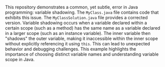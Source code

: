 This repository demonstrates a common, yet subtle, error in Java programming: variable shadowing.  The `MyClass.java` file contains code that exhibits this issue.  The `MyClassSolution.java` file provides a corrected version. Variable shadowing occurs when a variable declared within a certain scope (such as a method) has the same name as a variable declared in a larger scope (such as an instance variable). The inner variable then "shadows" the outer variable, making it inaccessible within the inner scope without explicitly referencing it using `this`. This can lead to unexpected behavior and debugging challenges.  This example highlights the importance of choosing distinct variable names and understanding variable scope in Java.